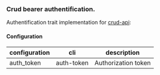 ### Crud bearer authentification.

Authentification trait implementation for [crud-api](../crud-api):

#### Configuration

| configuration | cli        | description         |
|---------------|------------|---------------------|
| auth_token    | auth-token | Authorization token |



